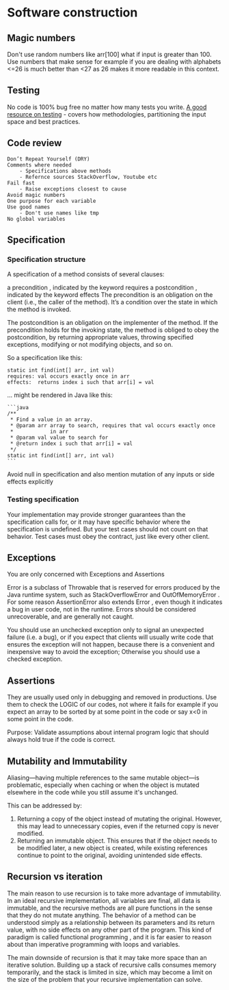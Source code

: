 # Software construction

## Magic numbers

Don't use random numbers like arr[100] what if input is greater than 100.  
Use numbers that make sense for example if you are dealing with alphabets <=26 is much better than <27 as 26 makes it more readable in this context.

## Testing

No code is 100% bug free no matter how many tests you write.
[A good resource on testing](https://ocw.mit.edu/ans7870/6/6.005/s16/classes/03-testing/) - covers how methodologies, partitioning the input space and best practices.

## Code review

    Don’t Repeat Yourself (DRY)
    Comments where needed
        - Specifications above methods
        - Refernce sources StackOverflow, Youtube etc
    Fail fast
        - Raise exceptions closest to cause
    Avoid magic numbers
    One purpose for each variable
    Use good names
        - Don't use names like tmp
    No global variables
    

## Specification

### Specification structure

A specification of a method consists of several clauses:

a precondition , indicated by the keyword requires
a postcondition , indicated by the keyword effects
The precondition is an obligation on the client (i.e., the caller of the method). It’s a condition over the state in which the method is invoked.

The postcondition is an obligation on the implementer of the method. If the precondition holds for the invoking state, the method is obliged to obey the postcondition, by returning appropriate values, throwing specified exceptions, modifying or not modifying objects, and so on.

So a specification like this:

    static int find(int[] arr, int val)
    requires: val occurs exactly once in arr
    effects:  returns index i such that arr[i] = val
… might be rendered in Java like this:

    ```java
    /**
     * Find a value in an array.
     * @param arr array to search, requires that val occurs exactly once
     *            in arr
     * @param val value to search for
     * @return index i such that arr[i] = val
     */
    static int find(int[] arr, int val)
    ```

Avoid null in specification and also mention mutation of any inputs or side effects explicitly

### Testing specification

Your implementation may provide stronger guarantees than the specification calls for, or it may have specific behavior where the specification is undefined. But your test cases should not count on that behavior. Test cases must obey the contract, just like every other client.

## Exceptions

You are only concerned with Exceptions and Assertions

Error is a subclass of Throwable that is reserved for errors produced by the Java runtime system, such as StackOverflow­Error and OutOfMemory­Error . For some reason Assertion­Error also extends Error , even though it indicates a bug in user code, not in the runtime. Errors should be considered unrecoverable, and are generally not caught.

You should use an unchecked exception only to signal an unexpected failure (i.e. a bug), or if you expect that clients will usually write code that ensures the exception will not happen, because there is a convenient and inexpensive way to avoid the exception;
Otherwise you should use a checked exception.

## Assertions

They are usually used only in debugging and removed in productions. Use them to check the LOGIC of our codes, not where it fails for example if you expect an array to be sorted by at some point in the code or say x<0 in some point in the code.

Purpose: Validate assumptions about internal program logic that should always hold true if the code is correct.

## Mutability and Immutability

Aliasing—having multiple references to the same mutable object—is problematic, especially when caching or when the object is mutated elsewhere in the code while you still assume it's unchanged.

This can be addressed by:

1. Returning a copy of the object instead of mutating the original. However, this may lead to unnecessary copies, even if the returned copy is never modified.
2. Returning an immutable object. This ensures that if the object needs to be modified later, a new object is created, while existing references continue to point to the original, avoiding unintended side effects.

## Recursion vs iteration

The main reason to use recursion is to take more advantage of immutability. In an ideal recursive implementation, all variables are final, all data is immutable, and the recursive methods are all pure functions in the sense that they do not mutate anything. The behavior of a method can be understood simply as a relationship between its parameters and its return value, with no side effects on any other part of the program. This kind of paradigm is called functional programming , and it is far easier to reason about than imperative programming with loops and variables.

The main downside of recursion is that it may take more space than an iterative solution. Building up a stack of recursive calls consumes memory temporarily, and the stack is limited in size, which may become a limit on the size of the problem that your recursive implementation can solve.

